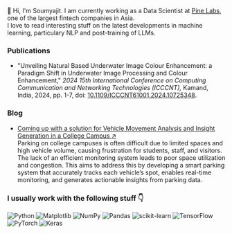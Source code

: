 💫 Hi, I'm Soumyajit. I am currently working as a Data Scientist at <a href="https://www.pinelabs.com/" target="_blank" rel="noopener noreferrer">Pine Labs</a>, one of the largest fintech companies in Asia.<br>I love to read interesting stuff on the latest developments in machine learning, particulary NLP and post-training of LLMs.<br>

### Publications
- "Unveiling Natural Based Underwater Image Colour Enhancement: a Paradigm Shift in Underwater Image Processing and Colour Enhancement," <i>2024 15th International Conference on Computing Communication and Networking Technologies (ICCCNT),</i> Kamand, India, 2024, pp. 1-7, doi: <a href="https://ieeexplore.ieee.org/document/10725348" target="_blank" rel="noopener noreferrer">10.1109/ICCCNT61001.2024.10725348</a>.

### Blog
- <a href="https://medium.com/@roysoumyajit/coming-up-with-a-solution-for-vehicle-movement-analysis-and-insight-generation-in-a-college-campus-b76aa7e84de0" target="_blank" rel="noopener noreferrer">Coming up with a solution for Vehicle Movement Analysis and Insight Generation in a College Campus &#8599;</a><br>
    Parking on college campuses is often difficult due to limited spaces and high vehicle volume, causing frustration for students, staff, and visitors. The lack of an efficient monitoring system leads to poor space utilization and congestion. This aims to address this by developing a smart parking system that accurately tracks each vehicle’s spot, enables real-time monitoring, and generates actionable insights from parking data.

### I usually work with the following stuff 👇
![Python](https://img.shields.io/badge/python-3670A0?style=flat&logo=python&logoColor=ffdd54) ![Matplotlib](https://img.shields.io/badge/Matplotlib-%23ffffff.svg?style=flat&logo=Matplotlib&logoColor=black) ![NumPy](https://img.shields.io/badge/numpy-%23013243.svg?style=flat&logo=numpy&logoColor=white) ![Pandas](https://img.shields.io/badge/pandas-%23150458.svg?style=flat&logo=pandas&logoColor=white) ![scikit-learn](https://img.shields.io/badge/scikit--learn-%23F7931E.svg?style=flat&logo=scikit-learn&logoColor=white) ![TensorFlow](https://img.shields.io/badge/TensorFlow-%23FF6F00.svg?style=flat&logo=TensorFlow&logoColor=white) ![PyTorch](https://img.shields.io/badge/PyTorch-%23EE4C2C.svg?style=flat&logo=PyTorch&logoColor=white) ![Keras](https://img.shields.io/badge/Keras-%23D00000.svg?style=flat&logo=Keras&logoColor=white)
